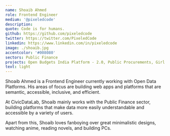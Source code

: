```yaml
---
name: Shoaib Ahmed
role: Frontend Engineer
medium: '@pixeledcode'
description:
quote: Code is for humans.
github: https://github.com/pixeledcode
twitter: https://twitter.com/PixeledCode
linkedin: https://www.linkedin.com/in/pixeledcode
image: ./shoaib.jpg
accentcolor: '#008080'
sectors: Public Finance
projects: Open Budgets India Platform - 2.0, Public Procurements, Girl Education Spending Tracker, Open Contracting India - Assam
text: light
---
```


Shoaib Ahmed is a Frontend Engineer currently working with Open Data Platforms. His areas of focus are building web apps and platforms that are semantic, accessible, inclusive, and efficient.

At CivicDataLab, Shoaib mainly works with the Public Finance sector, building platforms that make data more easily understandable and accessible by a variety of users.

Apart from this, Shoaib loves fanboying over great minimalistic designs, watching anime, reading novels, and building PCs.
